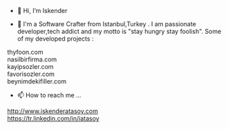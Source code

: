 - 👋 Hi, I’m Iskender

- 👀 I'm a Software Crafter from Istanbul,Turkey .
I am passionate developer,tech addict and my motto is "stay hungry stay foolish".
Some of my developed projects :

thyfoon.com<br>
nasilbirfirma.com<br>
kayipsozler.com<br>
favorisozler.com<br>
beynimdekifiller.com<br>

- 📫 How to reach me ...

http://www.iskenderatasoy.com<br>
https://tr.linkedin.com/in/iatasoy<br>

<!---
iatasoy/iatasoy is a ✨ special ✨ repository because its `README.md` (this file) appears on your GitHub profile.
You can click the Preview link to take a look at your changes.
--->
